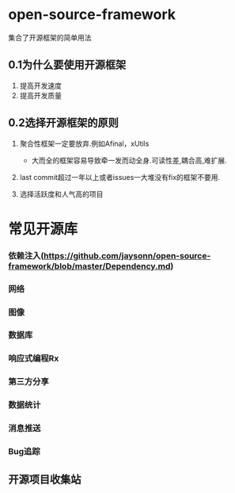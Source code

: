 # open-source-framework
集合了开源框架的简单用法


## 0.1为什么要使用开源框架

1. 提高开发速度
2. 提高开发质量

## 0.2选择开源框架的原则

1. 聚合性框架一定要放弃.例如Afinal，xUtils
	* 大而全的框架容易导致牵一发而动全身.可读性差,耦合高,难扩展.

2. last commit超过一年以上或者issues一大堆没有fix的框架不要用.

3. 选择活跃度和人气高的项目



# 常见开源库

### 依赖注入(https://github.com/jaysonn/open-source-framework/blob/master/Dependency.md)
### 网络
### 图像
### 数据库
### 响应式编程Rx
### 第三方分享
### 数据统计
### 消息推送
### Bug追踪
##  开源项目收集站
